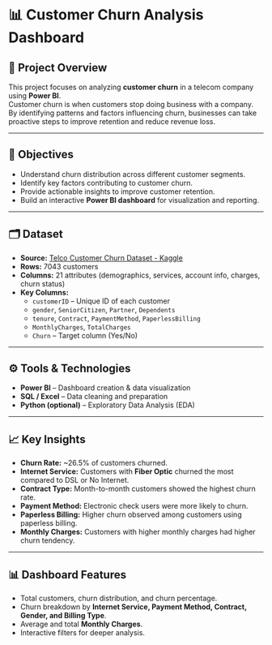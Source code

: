 # 📊 Customer Churn Analysis Dashboard

## 📌 Project Overview
This project focuses on analyzing **customer churn** in a telecom company using **Power BI**.  
Customer churn is when customers stop doing business with a company. By identifying patterns and factors influencing churn, businesses can take proactive steps to improve retention and reduce revenue loss.

---

## 🎯 Objectives
- Understand churn distribution across different customer segments.
- Identify key factors contributing to customer churn.
- Provide actionable insights to improve customer retention.
- Build an interactive **Power BI dashboard** for visualization and reporting.

---

## 🗂️ Dataset
- **Source:** [Telco Customer Churn Dataset - Kaggle](https://www.kaggle.com/blastchar/telco-customer-churn)  
- **Rows:** 7043 customers  
- **Columns:** 21 attributes (demographics, services, account info, charges, churn status)  
- **Key Columns:**
  - `customerID` – Unique ID of each customer  
  - `gender`, `SeniorCitizen`, `Partner`, `Dependents`  
  - `tenure`, `Contract`, `PaymentMethod`, `PaperlessBilling`  
  - `MonthlyCharges`, `TotalCharges`  
  - `Churn` – Target column (Yes/No)

---

## ⚙️ Tools & Technologies
- **Power BI** – Dashboard creation & data visualization  
- **SQL / Excel** – Data cleaning and preparation  
- **Python (optional)** – Exploratory Data Analysis (EDA)  

---

## 📈 Key Insights
- **Churn Rate:** ~26.5% of customers churned.  
- **Internet Service:** Customers with **Fiber Optic** churned the most compared to DSL or No Internet.  
- **Contract Type:** Month-to-month customers showed the highest churn rate.  
- **Payment Method:** Electronic check users were more likely to churn.  
- **Paperless Billing:** Higher churn observed among customers using paperless billing.  
- **Monthly Charges:** Customers with higher monthly charges had higher churn tendency.  

---

## 📊 Dashboard Features
- Total customers, churn distribution, and churn percentage.  
- Churn breakdown by **Internet Service, Payment Method, Contract, Gender, and Billing Type**.  
- Average and total **Monthly Charges**.  
- Interactive filters for deeper analysis.  



